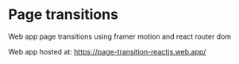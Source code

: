 # Page transitions

Web app page transitions using framer motion and react router dom

Web app hosted at: https://page-transition-reactjs.web.app/


